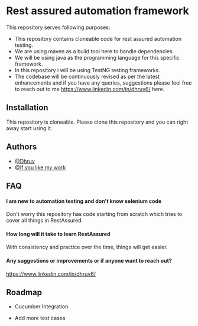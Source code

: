 # Rest assured automation framework

This repository serves following purposes:

* This repository contains cloneable code for rest assured automation testing.
* We are using maven as a build tool here to handle dependencies
* We will be using java as the programming language for this specific framework.
* In this repository i will be using TestNG testing frameworks.
* The codebase will be continuously revised as per the latest enhancements and if you have any queries, suggestions please feel free to reach out to me https://www.linkedin.com/in/dhruv6/ here.


## Installation

This repository is cloneable. Please clone this repository and you can right away start using it.


## Authors

- [@Dhruv](https://www.linkedin.com/in/dhruv6/)
- [@If you like my work](https://buymeacoffee.com/dhruvqearchitect)


## FAQ

#### I am new to automation testing and don't know selenium code

Don't worry this repository has code starting from scratch which tries to cover all things in RestAssured.

#### How long will it take to learn RestAssured

With consistency and practice over the time, things will get easier.

#### Any suggestions or improvements or if anyone want to reach out?

https://www.linkedin.com/in/dhruv6/

## Roadmap

- Cucumber Integration

- Add more test cases




